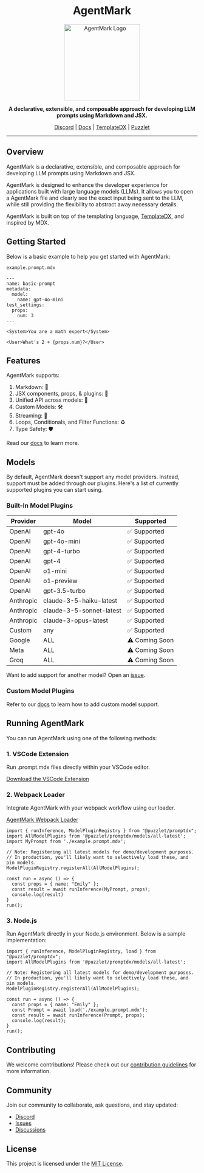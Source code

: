 <h1 align="center">AgentMark</h1>

<p align="center">
  <a href="https://github.com/puzzlet-ai">
    <img src="https://www.puzzlet.ai/images/logo.svg" alt="AgentMark Logo" width="200"/>
  </a>
</p>

<p align="center">
  <strong>A declarative, extensible, and composable approach for developing LLM prompts using Markdown and JSX.</strong>
</p>

<p align="center">
  <a href="https://discord.gg/P2NeMDtXar">Discord</a> |
  <a href="https://puzzlet-ai.github.io/agentmark/">Docs</a> |
  <a href="https://github.com/puzzlet-ai/templatedx">TemplateDX</a> |
  <a href="https://puzzlet.ai">Puzzlet</a>
</p>

---

## Overview

AgentMark is a declarative, extensible, and composable approach for developing LLM prompts using Markdown and JSX.

AgentMark is designed to enhance the developer experience for applications built with large language models (LLMs). It allows you to open a AgentMark file and clearly see the exact input being sent to the LLM, while still providing the flexibility to abstract away necessary details.

AgentMark is built on top of the templating language, [TemplateDX](https://github.com/puzzlet-ai/templatedx), and inspired by MDX.

## Getting Started

Below is a basic example to help you get started with AgentMark:

`example.prompt.mdx`
```mdx
---
name: basic-prompt
metadata:
  model:
    name: gpt-4o-mini
test_settings:
  props:
    num: 3
---

<System>You are a math expert</System>

<User>What's 2 + {props.num}?</User>
```

## Features

AgentMark supports:

1. Markdown: 📝
1. JSX components, props, & plugins: 🧩
1. Unified API across models: 🔗
1. Custom Models: 🛠️
1. Streaming: 🌊
1. Loops, Conditionals, and Filter Functions: ♻️
1. Type Safety: 🛡️

Read our [docs](https://puzzlet-ai.github.io/agentmark) to learn more.

## Models

By default, AgentMark doesn't support any model providers. Instead, support must be added through our plugins.
Here's a list of currently supported plugins you can start using.

### Built-In Model Plugins

| Provider   | Model                        | Supported      |
|------------|------------------------------|----------------|
| OpenAI     | gpt-4o                       | ✅ Supported   |
| OpenAI     | gpt-4o-mini                  | ✅ Supported   |
| OpenAI     | gpt-4-turbo                  | ✅ Supported   |
| OpenAI     | gpt-4                        | ✅ Supported   |
| OpenAI     | o1-mini                      | ✅ Supported   |
| OpenAI     | o1-preview                   | ✅ Supported   |
| OpenAI     | gpt-3.5-turbo                | ✅ Supported   |
| Anthropic  | claude-3-5-haiku-latest      | ✅ Supported   |
| Anthropic  | claude-3-5-sonnet-latest     | ✅ Supported   |
| Anthropic  | claude-3-opus-latest         | ✅ Supported   |
| Custom     | any                          | ✅ Supported   |
| Google     | ALL                          | ⚠️ Coming Soon |
| Meta       | ALL                          | ⚠️ Coming Soon |
| Groq       | ALL                          | ⚠️ Coming Soon |

Want to add support for another model? Open an [issue](https://github.com/puzzlet-ai/agentmark/issues).

### Custom Model Plugins

Refer to our [docs](https://puzzlet-ai.github.io/agentmark) to learn how to add custom model support.

## Running AgentMark

You can run AgentMark using one of the following methods:

### 1. VSCode Extension

Run .prompt.mdx files directly within your VSCode editor.

[Download the VSCode Extension](https://marketplace.visualstudio.com/items?itemName=puzzlet.promptdx)

### 2. Webpack Loader

Integrate AgentMark with your webpack workflow using our loader.

[AgentMark Webpack Loader](https://github.com/puzzlet-ai/promptdx-loader)

```tsx
import { runInference, ModelPluginRegistry } from "@puzzlet/promptdx";
import AllModelPlugins from '@puzzlet/promptdx/models/all-latest';
import MyPrompt from './example.prompt.mdx';

// Note: Registering all latest models for demo/development purposes. 
// In production, you'll likely want to selectively load these, and pin models.
ModelPluginRegistry.registerAll(AllModelPlugins);

const run = async () => {
  const props = { name: "Emily" };
  const result = await runInference(MyPrompt, props);
  console.log(result)
}
run();
```

### 3. Node.js

Run AgentMark directly in your Node.js environment. Below is a sample implementation:

```tsx node
import { runInference, ModelPluginRegistry, load } from "@puzzlet/promptdx";
import AllModelPlugins from '@puzzlet/promptdx/models/all-latest';

// Note: Registering all latest models for demo/development purposes. 
// In production, you'll likely want to selectively load these, and pin models.
ModelPluginRegistry.registerAll(AllModelPlugins);

const run = async () => {
  const props = { name: "Emily" };
  const Prompt = await load('./example.prompt.mdx');
  const result = await runInference(Prompt, props);
  console.log(result);
}
run();
```

## Contributing

We welcome contributions! Please check out our [contribution guidelines](https://github.com/puzzlet-ai/agentmark/blob/main/CONTRIBUTING.md) for more information.

## Community

Join our community to collaborate, ask questions, and stay updated:

- [Discord](https://discord.gg/P2NeMDtXar)
- [Issues](https://github.com/puzzlet-ai/agentmark/issues)
- [Discussions](https://github.com/puzzlet-ai/agentmark/discussions)

## License

This project is licensed under the [MIT License](https://github.com/puzzlet-ai/agentmark/blob/main/LICENSE).

